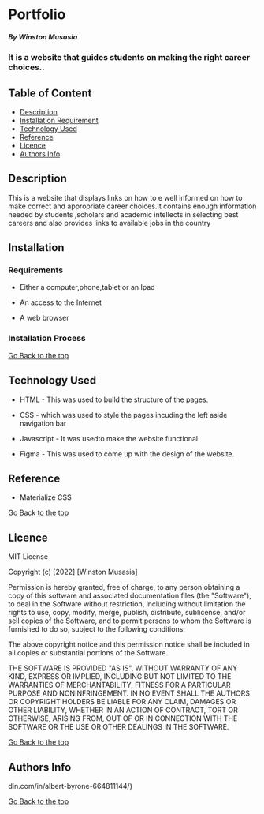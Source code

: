 # Portfolio

##### By Winston Musasia
### It is a website that guides students on making the right career choices..

## Table of Content

+ [Description](#description)
+ [Installation Requirement](#Installation)
+ [Technology Used](#technology-used)
+ [Reference](#reference)
+ [Licence](#licence)
+ [Authors Info](#author-Info)

## Description
<p>This is  a website that displays links on how to e well informed on how to make correct and appropriate career choices.It contains enough information needed by students ,scholars and academic intellects in selecting best careers and also provides links to available jobs in the country</p>

## Installation

### Requirements

* Either a computer,phone,tablet or an Ipad

* An access to the Internet

* A web browser


### Installation Process

[Go Back to the top](#portfolio)
## Technology Used
* HTML - This was used to build the structure of the pages.

* CSS - which was used to style the pages incuding the left aside navigation bar

* Javascript - It was usedto make the website functional.

* Figma - This was used to come up with the design of the website.

## Reference
* Materialize CSS

[Go Back to the top](#portfolio)

## Licence

MIT License

Copyright (c) [2022] [Winston Musasia]

Permission is hereby granted, free of charge, to any person obtaining a copy
of this software and associated documentation files (the "Software"), to deal
in the Software without restriction, including without limitation the rights
to use, copy, modify, merge, publish, distribute, sublicense, and/or sell
copies of the Software, and to permit persons to whom the Software is
furnished to do so, subject to the following conditions:

The above copyright notice and this permission notice shall be included in all
copies or substantial portions of the Software.

THE SOFTWARE IS PROVIDED "AS IS", WITHOUT WARRANTY OF ANY KIND, EXPRESS OR
IMPLIED, INCLUDING BUT NOT LIMITED TO THE WARRANTIES OF MERCHANTABILITY,
FITNESS FOR A PARTICULAR PURPOSE AND NONINFRINGEMENT. IN NO EVENT SHALL THE
AUTHORS OR COPYRIGHT HOLDERS BE LIABLE FOR ANY CLAIM, DAMAGES OR OTHER
LIABILITY, WHETHER IN AN ACTION OF CONTRACT, TORT OR OTHERWISE, ARISING FROM,
OUT OF OR IN CONNECTION WITH THE SOFTWARE OR THE USE OR OTHER DEALINGS IN THE
SOFTWARE.

[Go Back to the top](#portfolio)

## Authors Info

din.com/in/albert-byrone-664811144/)

[Go Back to the top](#portfolio)

